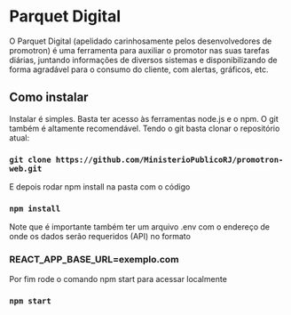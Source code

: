 # Parquet Digital

O Parquet Digital (apelidado carinhosamente pelos desenvolvedores de promotron) é uma ferramenta para auxiliar o promotor nas suas tarefas diárias, juntando informações de diversos sistemas e disponibilizando de forma agradável para o consumo do cliente, com alertas, gráficos, etc.

## Como instalar

Instalar é simples. Basta ter acesso às ferramentas node.js e o npm. O git também é altamente recomendável.
Tendo o git basta clonar o repositório atual:

### `git clone https://github.com/MinisterioPublicoRJ/promotron-web.git`

E depois rodar npm install na pasta com o código

### `npm install`

Note que é importante também ter um arquivo .env com o endereço de onde os dados serão requeridos (API) no formato 

### REACT_APP_BASE_URL=exemplo.com

Por fim rode o comando npm start para acessar localmente

### `npm start`